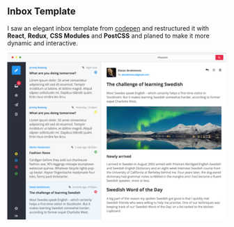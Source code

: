 ## Inbox Template
I saw an elegant inbox template from [codepen](http://codepen.io/romamilkovic/full/PPyvXa/) and restructured it with **React**, **Redux**, **CSS Modules** and **PostCSS** and planed to make it more dynamic and interactive.

<img src="./snapshot.png" />
